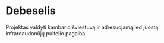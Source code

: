 # Debeselis
Projektas valdyti kambario šviestuvą ir adresuojamą led juostą infraroaudonūjų pultelio pagalba
